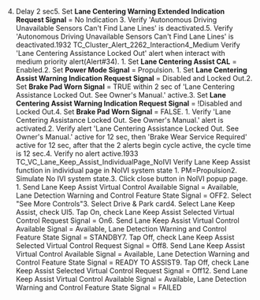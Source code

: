 4. Delay 2 sec5. Set **Lane Centering Warning Extended Indication Request Signal** = No Indication 3. Verify 'Autonomous Driving Unavailable Sensors Can't Find Lane Lines' is deactivated.5. Verify 'Autonomous Driving Unavailable Sensors Can't Find Lane Lines' is deactivated.1932 TC_Cluster_Alert_2262_Interaction4_Medium Verify 'Lane Centering Assistance Locked Out' alert when interact with medium priority alert(Alert#34). 1. Set **Lane Centering Assist CAL** = Enabled.2. Set **Power Mode Signal** = Propulsion. 1. Set **Lane Centering Assist Warning Indication Request Signal** = Disabled and Locked Out.2. Set **Brake Pad Worn Signal** = TRUE within 2 sec of 'Lane Centering Assistance Locked Out. See Owner's Manual.' active.3. Set **Lane Centering Assist Warning Indication Request Signal** = !Disabled and Locked Out.4. Set **Brake Pad Worn Signal** = FALSE. 1. Verify 'Lane Centering Assistance Locked Out. See Owner's Manual.' alert is activated.2. Verify alert 'Lane Centering Assistance Locked Out. See Owner's Manual.' active for 12 sec, then 'Brake Wear Service Required' active for 12 sec, after that the 2 alerts begin cycle active, the cycle time is 12 sec.4. Verify no alert active.1933 TC_VC_Lane_Keep_Assist_IndividualPage_NoIVI Verify Lane Keep Assist function in individual page in NoIVI system state 1. PM=Propulsion2. Simulate No IVI system state.3. Click close button in NoIVI popup page. 1. Send Lane Keep Assist Virtual Control Available Signal = Available, Lane Detection Warning and Control Feature State Signal = OFF2. Select "See More Controls"3. Select Drive & Park card4. Select Lane Keep Assist, check UI5. Tap On, check Lane Keep Assist Selected Virtual Control Request Signal = On6. Send Lane Keep Assist Virtual Control Available Signal = Available, Lane Detection Warning and Control Feature State Signal = STANDBY7. Tap Off, check Lane Keep Assist Selected Virtual Control Request Signal = Off8. Send Lane Keep Assist Virtual Control Available Signal = Available, Lane Detection Warning and Control Feature State Signal = READY TO ASSIST9. Tap Off, check Lane Keep Assist Selected Virtual Control Request Signal = Off12. Send Lane Keep Assist Virtual Control Available Signal = Available, Lane Detection Warning and Control Feature State Signal = FAILED